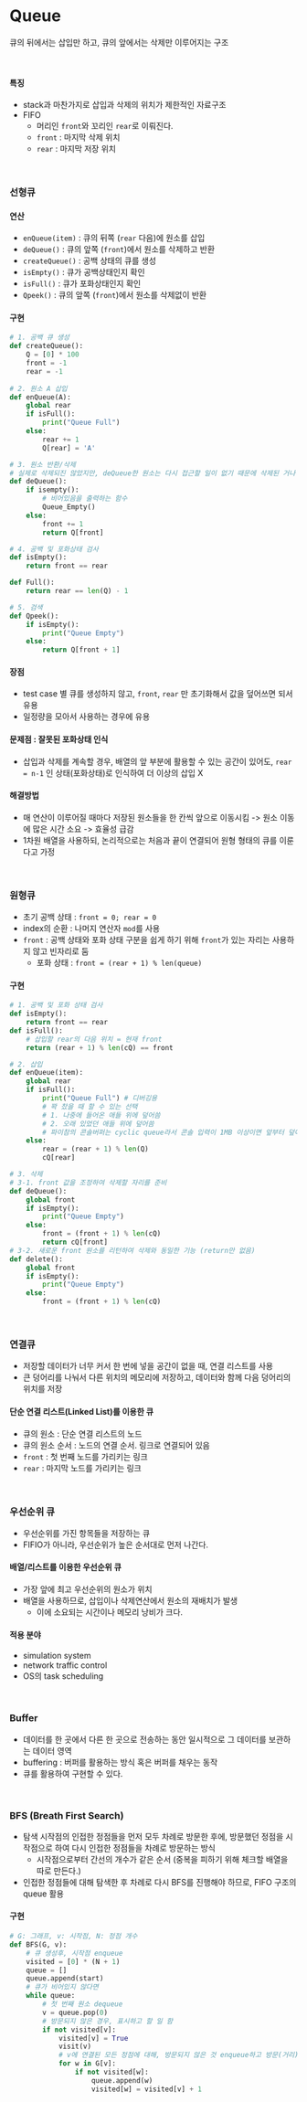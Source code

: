 # Queue

큐의 뒤에서는 삽입만 하고, 큐의 앞에서는 삭제만 이루어지는 구조

<br>

#### 특징

* stack과 마찬가지로 삽입과 삭제의 위치가 제한적인 자료구조
* FIFO
  * 머리인 `front`와 꼬리인 `rear`로 이뤄진다.
  * `front` : 마지막 삭제 위치
  * `rear` : 마지막 저장 위치

<br>

### 선형큐

#### 연산

* `enQueue(item)` : 큐의 뒤쪽 (`rear` 다음)에 원소를 삽입
* `deQueue()` : 큐의 앞쪽 (`front`)에서 원소를 삭제하고 반환
* `createQueue()` : 공백 상태의 큐를 생성
* `isEmpty()` : 큐가 공백상태인지 확인
* `isFull()` : 큐가 포화상태인지 확인
* `Qpeek()` : 큐의 앞쪽 (`front`)에서 원소를 삭제없이 반환

#### 구현

```python
# 1. 공백 큐 생성
def createQueue():
	Q = [0] * 100
	front = -1
	rear = -1
		
# 2. 원소 A 삽입
def enQueue(A):
	global rear
	if isFull():
		print("Queue Full")
	else:
		rear += 1
		Q[rear] = 'A'

# 3. 원소 반환/삭제
# 실제로 삭제되진 않았지만, deQueue한 원소는 다시 접근할 일이 없기 때문에 삭제된 거나 마찬가지!
def deQueue():
	if isempty():
		# 비어있음을 출력하는 함수
		Queue_Empty()
	else:
		front += 1
		return Q[front]

# 4. 공백 및 포화상태 검사
def isEmpty():
	return front == rear

def Full():
	return rear == len(Q) - 1

# 5. 검색
def Qpeek():
	if isEmpty():
		print("Queue Empty")
	else:
		return Q[front + 1]
```

#### 장점

* test case 별 큐를 생성하지 않고, `front`, `rear` 만 초기화해서 값을 덮어쓰면 되서 유용
* 일정량을 모아서 사용하는 경우에 유용

#### 문제점 : 잘못된 포화상태 인식

* 삽입과 삭제를 계속할 경우, 배열의 앞 부분에 활용할 수 있는 공간이 있어도, `rear = n-1` 인 상태(포화상태)로 인식하여 더 이상의 삽입 X

#### 해결방법

* 매 연산이 이루어질 때마다 저장된 원소들을 한 칸씩 앞으로 이동시킴 -> 원소 이동에 많은 시간 소요 -> 효율성 급감
* 1차원 배열을 사용하되, 논리적으로는 처음과 끝이 연결되어 원형 형태의 큐를 이룬다고 가정

<br>

### 원형큐

* 초기 공백 상태 : `front = 0; rear = 0`
* index의 순환 : 나머지 연산자 `mod`를 사용
* `front` : 공백 상태와 포화 상태 구분을 쉽게 하기 위해 `front`가 있는 자리는 사용하지 않고 빈자리로 둠
  * 포화 상태 : `front = (rear + 1) % len(queue)`

#### 구현

```python
# 1. 공백 및 포화 상태 검사
def isEmpty():
	return front == rear
def isFull():
	# 삽입할 rear의 다음 위치 = 현재 front
	return (rear + 1) % len(cQ) == front

# 2. 삽입
def enQueue(item):
	global rear
	if isFull():
		print("Queue Full") # 디버깅용
		# 꽉 찼을 때 할 수 있는 선택
		# 1. 나중에 들어온 애들 위에 덮어씀
		# 2. 오래 있었던 애들 위에 덮어씀
		# 파이참의 콘솔버퍼는 cyclic queue라서 콘솔 입력이 1MB 이상이면 앞부터 덮어씀
	else:
		rear = (rear + 1) % len(Q)
		cQ[rear]

# 3. 삭제
# 3-1. front 값을 조정하여 삭제할 자리를 준비
def deQueue():
	global front
	if isEmpty():
		print("Queue Empty")
	else:
		front = (front + 1) % len(cQ)
		return cQ[front]
# 3-2. 새로운 front 원소를 리턴하여 삭제와 동일한 기능 (return만 없음)
def delete():
	global front
	if isEmpty():
		print("Queue Empty")
	else:
		front = (front + 1) % len(cQ)
```

<br>

### 연결큐

* 저장할 데이터가 너무 커서 한 번에 넣을 공간이 없을 때, 연결 리스트를 사용
* 큰 덩어리를 나눠서 다른 위치의 메모리에 저장하고, 데이터와 함께 다음 덩어리의 위치를 저장

#### 단순 연결 리스트(Linked List)를 이용한 큐

* 큐의 원소 : 단순 연결 리스트의 노드
* 큐의 원소 순서 : 노드의 연결 순서. 링크로 연결되어 있음
* `front` : 첫 번째 노드를 가리키는 링크
* `rear` : 마지막 노드를 가리키는 링크

<br>

### 우선순위 큐

* 우선순위를 가진 항목들을 저장하는 큐
* FIFIO가 아니라, 우선순위가 높은 순서대로 먼저 나간다.

#### 배열/리스트를 이용한 우선순위 큐

* 가장 앞에 최고 우선순위의 원소가 위치
* 배열을 사용하므로, 삽입이나 삭제연산에서 원소의 재배치가 발생
  * 이에 소요되는 시간이나 메모리 낭비가 크다.

#### 적용 분야

* simulation system
* network traffic control
* OS의 task scheduling

<br>

### Buffer

* 데이터를 한 곳에서 다른 한 곳으로 전송하는 동안 일시적으로  그 데이터를 보관하는 데이터 영역
* buffering : 버퍼를 활용하는 방식 혹은 버퍼를 채우는 동작
* 큐를 활용하여 구현할 수 있다.

<br>

### BFS (Breath First Search)

* 탐색 시작점의 인접한 정점들을 먼저 모두 차례로 방문한 후에, 방문했던 정점을 시작점으로 하여 다시 인접한 정점들을 차례로 방문하는 방식
  * 시작점으로부터 간선의 개수가 같은 순서 (중복을 피하기 위해 체크할 배열을 따로 만든다.)
* 인접한 정점들에 대해 탐색한 후 차례로 다시 BFS를 진행해야 하므로, FIFO 구조의 queue 활용

#### 구현

```python
# G: 그래프, v: 시작점, N: 정점 개수
def BFS(G, v):
    # 큐 생성후, 시작점 enqueue
	visited = [0] * (N + 1)
	queue = []
	queue.append(start)
    # 큐가 비어있지 않다면
	while queue:
        # 첫 번째 원소 dequeue
		v = queue.pop(0)
        # 방문되지 않은 경우, 표시하고 할 일 함
		if not visited[v]:
            visited[v] = True
			visit(v)
            # v에 연결된 모든 정점에 대해, 방문되지 않은 것 enqueue하고 방문(거리) 표시
			for w in G[v]:
				if not visited[w]:
                    queue.append(w)
                    visited[w] = visited[v] + 1
```







